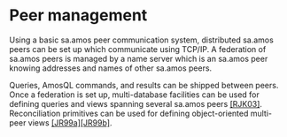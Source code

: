 # Peer management

Using a basic sa.amos peer communication system, distributed sa.amos peers can be set up which communicate using TCP/IP. A federation of sa.amos peers is managed by a name server which is an sa.amos peer knowing addresses and names of other sa.amos peers.

Queries, AmosQL commands, and results can be shipped between peers. Once a federation is set up, multi-database facilities can be used for defining queries and views spanning several sa.amos peers [\[RJK03\]](#RJK03). Reconciliation primitives can be used for defining object-oriented multi-peer views [\[JR99a\]](#JR99a)[\[JR99b\]](#JR99b).
